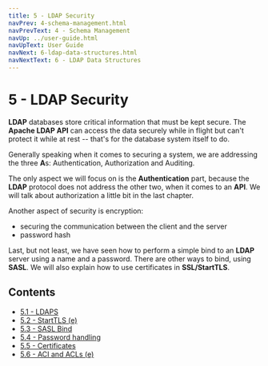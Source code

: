 ```yaml
---
title: 5 - LDAP Security
navPrev: 4-schema-management.html
navPrevText: 4 - Schema Management
navUp: ../user-guide.html
navUpText: User Guide
navNext: 6-ldap-data-structures.html
navNextText: 6 - LDAP Data Structures
---
```


# 5 - LDAP Security

**LDAP** databases store critical information that must be kept secure.  The **Apache LDAP API** can access the data securely while in flight but can't protect it while at rest -- that's for the database system itself to do.

Generally speaking when it comes to securing a system, we are addressing the three **A**s: Authentication, Authorization and Auditing.

The only aspect we will focus on is the **Authentication** part, because the **LDAP** protocol does not address the other two, when it comes to an **API**. We will talk about authorization a little bit in the last chapter.

Another aspect of security is encryption:
- securing the communication between the client and the server
- password hash

Last, but not least, we have seen how to perform a simple bind to an **LDAP** server using a name and a password.  There are other ways to bind, using **SASL**. We will also explain how to use certificates in **SSL/StartTLS**.

## Contents

*  [5.1 - LDAPS](5.1-ldaps.html)
*  [5.2 - StartTLS (e)](5.2-start-tls.html)
*  [5.3 - SASL Bind](5.3-sasl-bind.html)
*  [5.4 - Password handling](5.4-password-handling.html)
*  [5.5 - Certificates](5.5-certificates.html)
*  [5.6 - ACI and ACLs (e)](5.6-aci-and-acls.html)
